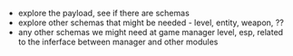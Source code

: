 - explore the payload, see if there are schemas
- explore other schemas that might be needed - level, entity, weapon, ??
- any other schemas we might need at game manager level, esp, related to the inferface between manager and other modules

